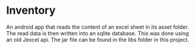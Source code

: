 # Inventory

An android app that reads the content of an excel sheet in its asset folder. The read data is then written into an sqlite database. This was done using an old Jexcel api. The jar file can be found in the libs folder in this project.

<p>
  <a href='https://github.com/lollykrown/Inventory/tree/master/Inventory/app/src/main/Assets/products.xls>The excel file used for this project can be found in the Assets folder in this project. Additionally. it has to be in .xls format</p>


![alt text](screenshots/1.png "MainActivity")<br/><br/>  ![alt text](screenshots/2.png "EditorActivity")


